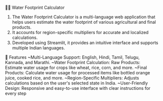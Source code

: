 🌾💧 Water Footprint Calculator
1) The Water Footprint Calculator is a multi-language web application that helps users estimate the water footprint of various agricultural and final products.
2) It accounts for region-specific multipliers for accurate and localized calculations. 
3) Developed using Streamlit, it provides an intuitive interface and supports multiple Indian languages.

🚀 Features
~Multi-Language Support: 
   English, Hindi, Tamil, Telugu, Kannada, and Marathi.
~Water Footprint Calculation:
   Raw Products: Estimate water usage for crops like wheat, rice, corn, and more.
~Final Products: Calculate water usage for processed items like bottled orange juice, cooked rice, and more.
~Region-Specific Multipliers:
   Adjusts calculations based on the user's selected state in India.
~User-Friendly Design:
   Responsive and easy-to-use interface with clear instructions for every step
